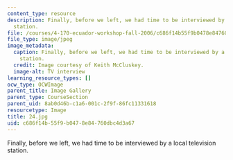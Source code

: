 ```yaml
---
content_type: resource
description: Finally, before we left, we had time to be interviewed by a local television
  station.
file: /courses/4-170-ecuador-workshop-fall-2006/c686f14b55f9b0478e84760dbc4d3a67_24.jpg
file_type: image/jpeg
image_metadata:
  caption: Finally, before we left, we had time to be interviewed by a local television
    station.
  credit: Image courtesy of Keith McCluskey.
  image-alt: TV interview
learning_resource_types: []
ocw_type: OCWImage
parent_title: Image Gallery
parent_type: CourseSection
parent_uid: 8ab0d46b-c1a6-001c-2f9f-86fc11331618
resourcetype: Image
title: 24.jpg
uid: c686f14b-55f9-b047-8e84-760dbc4d3a67
---
```

Finally, before we left, we had time to be interviewed by a local television station.

